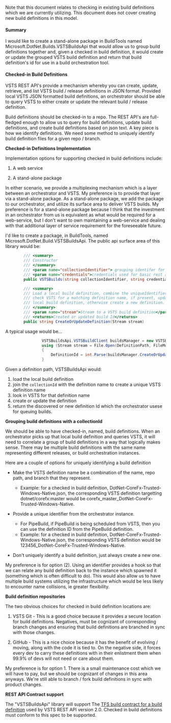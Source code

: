 Note that this document relates to checking in existing build definitions which we are currently utilizing.  This document does not cover creating new build definitions in this model.

#### Summary

I would like to create a stand-alone package in BuildTools named Microsoft.DotNet.Builds.VSTSBuildsApi that would allow us to group build definitions together and, given a checked in build definition, it would create or update the grouped VSTS build definition and return that build definition's id for use in a build orchestration tool. 

#### <a id="CheckInDefinitionsProposal"></a>Checked-in Build Definitions

VSTS REST API's provide a mechanism whereby you can create, update, retrieve, and list VSTS build / release definitions in JSON format.  Provided local VSTS JSON formatted build definitions, an orchestrator should be able to query VSTS to either create or update the relevant build / release definition.

Build definitions should be checked-in to a repo.   The REST API's are full-fledged enough to allow us to query for build definitions, update build definitions, and create build definitions based on json text. A key piece is how we identify definitions.  We need some method to uniquely identify build definition files for a given repo / branch.  

**Checked-in Definitions Implementation**

Implementation options for supporting checked in build definitions include:

1. A web service

2. A stand-alone package

In either scenario, we provide a multiplexing mechanism which is a layer between an orchestrator and VSTS.  My preference is to provide that layer via a stand-alone package.  As a stand-alone package, we add the package to our orchestrator, and utilize its surface area to deliver VSTS builds.  My preference is for a stand-alone package because I think that the investment in an orchestrator from us is equivalent as what would be required for a web-service, but I don't want to own maintaining a web-service and dealing with that additional layer of service requirement for the foreseeable future.

I'd like to create a package, in BuildTools, named Microsoft.DotNet.Build.VSTSBuildsApi. The public api surface area of this library would be:

```C#
        /// <summary>
        /// Constructor
        /// </summary>
        /// <param name="collectionIdentifier"> grouping identifer for build definitions</param>
        /// <param name="credentials">credentials used for basic rest api authentication</param>
        public VSTSBuilds(string collectionIdentifier, string credentials)

        /// <summary>
        /// Load a local build definition, combine the uniqueIdentifier with the definition name, 
        /// check VSTS for a matching definition name, if present, update that definition with the
        /// local build definition, otherwise create a new definition.
        /// </summary>
        /// <param name="stream">Stream to a VSTS build definition</param>
        /// <returns>Created or updated build Id</returns>
        public string CreateOrUpdateDefinition(Stream stream)
```

A typical usage would be...

```C#
                VSTSBuildsApi.VSTSBuildClient buildsManager = new VSTSBuildsApi.VSTSBuildClient(collectionId,  CredentialsManager.GetAuthenticationHeaderCredentials(this));
                using (Stream stream = File.Open(DefinitionPath, FileMode.Open))
                {
                    DefinitionId = int.Parse(buildsManager.CreateOrUpdateDefinition(stream)));
                }
```

Given a definition path, VSTSBuildsApi would:

1. load the local build definition
2. join the `collectionId` with the definition name to create a unique VSTS definition name
3. look in VSTS for that definition name
4. create or update the definition
5. return the discovered or new definition Id which the orchestrator usese for queuing builds.

**Grouping build definitions with a collectionId**

We should be able to have checked-in, named, build definitions.  When an orchestrator picks up that local build definition and queries VSTS, it will need to correlate a group of build definitions in a way that logically makes sense. There may be multiple build definitions with the same name representing different releases, or build orchestration instances. 

Here are a couple of options for uniquely identifying a build definition

- Make the VSTS definition name be a combination of the name, repo path, and branch that they represent.
  - Example: for a checked in build definition, DotNet-CoreFx-Trusted-Windows-Native.json, the corresponding VSTS definition targetting dotnet/corefx:master would be corefx_master_DotNet-CoreFx-Trusted-Windows-Native.

- Provide a unique identifier from the orchestrator instance.
  - For PipeBuild, if PipeBuild is being scheduled from VSTS, then you can use the definition ID from the PipeBuild definition.
  - Example: for a checked in build definition, DotNet-CoreFx-Trusted-Windows-Native.json, the corresponding VSTS definition would be 123456_DotNet-CoreFx-Trusted-Windows-Native.

- Don't uniquely identify a build definition, just always create a new one.

My preference is for option (2).  Using an identifier provides a hook so that we can relate any build definition back to the instance which spawned it (something which is often difficult to do).  This would also allow us to have multiple build systems utilizing the infrastructure which would be less likely to encounter name collisions, ie greater flexibility.

**Build definition repositories**

The two obvious choices for checked in build definition locations are:

1. VSTS Git - This is a good choice because it provides a secure location for build definitions.  Negatives, must be cognizant of corresponding branch changes and ensuring that build definitions are branched in sync with those changes.

2. GitHub - This is a nice choice because it has the benefit of evolving / moving, along with the code it is tied to.  On the negative side, it forces every dev to carry these definitions with in their enlistment them when 99.9% of devs will not need or care about them.

My preference is for option 1.  There is a small maintenance cost which we will have to pay, but we should be cognizant of changes in this area anyways.  We're still able to branch / fork build definitions in sync with product changes. 

**REST API Contract support**

The "VSTSBuildsApi" library will support The [TFS build contract for a build definition](https://www.visualstudio.com/en-us/docs/integrate/extensions/reference/client/api/tfs/build/contracts/builddefinition) used by VSTS REST API version 2.0.  Checked in build definitions must conform to this spec to be supported. 






